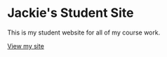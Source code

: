 # Jackie's Student Site

This is my student website for all of my course work.

[View my site](https://jkchoy.github.io/studentsite)
